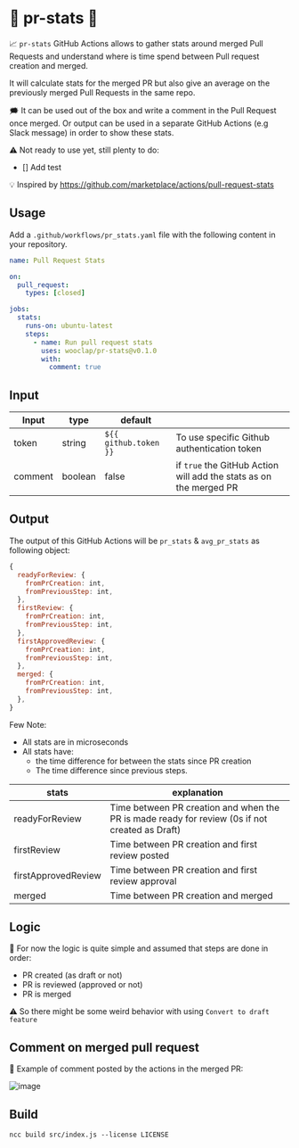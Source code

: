 # 🌟 pr-stats 🌟

📈 `pr-stats` GitHub Actions allows to gather stats around merged Pull Requests and
understand where is time spend between Pull request creation and merged.

It will calculate stats for the merged PR but also give an average on the previously merged Pull Requests in the same repo.

🗯️ It can be used out of the box and write a comment in the Pull Request once merged. Or output can be used in a separate GitHub Actions (e.g Slack message) in order to show these stats.

⚠️ Not ready to use yet, still plenty to do:

- [] Add test

💡 Inspired by https://github.com/marketplace/actions/pull-request-stats

## Usage

Add a `.github/workflows/pr_stats.yaml` file with the following content in your repository.

```yaml
name: Pull Request Stats

on:
  pull_request:
    types: [closed]

jobs:
  stats:
    runs-on: ubuntu-latest
    steps:
      - name: Run pull request stats
        uses: wooclap/pr-stats@v0.1.0
        with:
          comment: true
```

## Input

| Input   | type    | default               |                                                                    |
| ------- | ------- | --------------------- | ------------------------------------------------------------------ |
| token   | string  | `${{ github.token }}` | To use specific Github authentication token                        |
| comment | boolean | false                 | if `true` the GitHub Action will add the stats as on the merged PR |

## Output

The output of this GitHub Actions will be `pr_stats` & `avg_pr_stats` as following object:

```js
{
  readyForReview: {
    fromPrCreation: int,
    fromPreviousStep: int,
  },
  firstReview: {
    fromPrCreation: int,
    fromPreviousStep: int,
  },
  firstApprovedReview: {
    fromPrCreation: int,
    fromPreviousStep: int,
  },
  merged: {
    fromPrCreation: int,
    fromPreviousStep: int,
  },
}
```

Few Note:

- All stats are in microseconds
- All stats have:
  - the time difference for between the stats since PR creation
  - The time difference since previous steps.

| stats               | explanation                                                                                    |
| ------------------- | ---------------------------------------------------------------------------------------------- |
| readyForReview      | Time between PR creation and when the PR is made ready for review (0s if not created as Draft) |
| firstReview         | Time between PR creation and first review posted                                               |
| firstApprovedReview | Time between PR creation and first review approval                                             |
| merged              | Time between PR creation and merged                                                            |

## Logic

🔀 For now the logic is quite simple and assumed that steps are done in order:

- PR created (as draft or not)
- PR is reviewed (approved or not)
- PR is merged

⚠️ So there might be some weird behavior with using `Convert to draft feature`

## Comment on merged pull request

📸 Example of comment posted by the actions in the merged PR:

![image](https://user-images.githubusercontent.com/1071962/142687994-ca7896bc-fe0b-44a1-ae05-3c268b21a2ad.png)

## Build

`ncc build src/index.js --license LICENSE`
